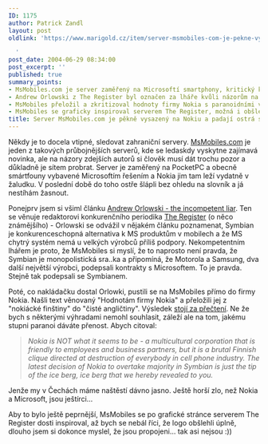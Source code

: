 ```yaml
---
ID: 1175
author: Patrick Zandl
layout: post
oldlink: 'https://www.marigold.cz/item/server-msmobiles-com-je-pekne-vysazeny-na-nokiu-a-padaji-ostra-slova

  '
post_date: 2004-06-29 08:34:00
post_excerpt: ''
published: true
summary_points:
- MsMobiles.com je server zaměřený na Microsoftí smartphony, kritický k Nokii.
- Andrew Orlowski z The Register byl označen za lháře kvůli názorům na Symbian.
- MsMobiles přeložil a zkritizoval hodnoty firmy Nokia s paranoidními výhradami.
- MsMobiles se graficky inspiroval serverem The Register, možná i obšlehl logo.
title: Server MsMobiles.com je pěkně vysazený na Nokiu a padají ostrá slova
---
```


<p>
Někdy je to docela vtipné, sledovat zahraniční servery. <a href="http://www.msmobiles.com/">MsMobiles.com</a> je jeden z takových průbojnějších serverů, kde se ledaskdy vyskytne zajímavá novinka, ale na názory zdejších autorů si člověk musí dát trochu pozor a důkladně je sítem probrat. Server je zaměřený na PocketPC a obecně smártfouny vybavené Microsoftím řešením a Nokia jim tam leží vydatně v žaludku. V poslední době do toho ostře šlápli bez ohledu na slovník a já nestíhám žasnout. </p>
<p>
Ponejprv jsem si všiml článku <a href="http://msmobiles.com/news.php/2717.html">Andrew Orlowski - the incompetent liar</a>. Ten se věnuje redaktorovi konkurenčního periodika <a href="http://www.theregister.co.uk/">The Register</a> (o něco známějšího) - Orlowski se odvážil v nějakém článku poznamenat, Symbian je konkurenceschopná alternativa k MS produktům v mobilech a že MS chytrý systém nemá u velkých výrobců příliš podpory. Nekompetentním lhářem je proto, že MsMobiles si myslí, že to naprosto není pravda, že Symbian je monopolistická sra..ka a připomíná, že Motorola a Samsung, dva další největší výrobci, podepsali kontrakty s Microsoftem. To je pravda. Stejně tak podepsali se Symbianem. </p>
<p>
Poté, co nakládačku dostal Orlowki, pustili se na MsMobiles přímo do firmy Nokia. Našli text věnovaný &quot;Hodnotám firmy Nokia&quot; a přeložili jej z &quot;nokiácké finštiny&quot; do &quot;čisté angličtiny&quot;. Výsledek <a href="http://www.msmobiles.com/catalog/i.php/524.html">stojí za přečtení</a>. Ne že bych s některými výhradami nemohl souhlasit, záleží ale na tom, jakému stupni paranoi dáváte přenost. Abych citoval:</p>

<blockquote dir="ltr" style="MARGIN-RIGHT: 0px"><p>
<em>Nokia is NOT what it seems to be - a multicultural corporation that is friendly to employees and business partners, but it is a brutal Finnish clique directed at destruction of everybody in cell phone industry. The latest decision of Nokia to overtake majority in Symbian is just the tip of the ice berg, ice berg that we hereby revealed to you.</em> </p>
</blockquote>
<p>
Jenže my v Čechách máme naštěstí dávno jasno. Ještě horší zlo, než Nokia a Microsoft, jsou ještírci...</p>
<p>
Aby to bylo ještě peprnější, MsMobiles se po grafické stránce serverem The Register dosti inspiroval, až bych se nebál říci, že logo obšlehli úplně, dlouho jsem si dokonce myslel, že jsou propojeni... tak asi nejsou :))</p>